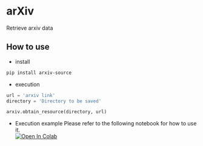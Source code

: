 # arXiv
Retrieve arxiv data

## How to use
* install
```bash
pip install arxiv-source
```
* execution
```python
url = 'arxiv link'
directory = 'Directory to be saved'

arxiv.obtain_resource(directory, url)
```

* Execution example
Please refer to the following notebook for how to use it.  
[![Open In Colab](https://colab.research.google.com/assets/colab-badge.svg)](https://colab.research.google.com/github/fuyu-quant/arxiv-resource/blob/main/examples/arxiv.ipynb)